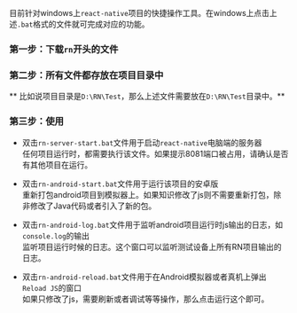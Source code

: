 
目前针对windows上`react-native`项目的快捷操作工具。在windows上点击上述`.bat`格式的文件就可完成对应的功能。

### 第一步：下载`rn`开头的文件
### 第二步：所有文件都存放在项目目录中    
** 比如说项目目录是`D:\RN\Test`，那么上述文件需要放在`D:\RN\Test`目录中。**

### 第三步：使用
- 双击`rn-server-start.bat`文件用于启动`react-native`电脑端的服务器    
    任何项目运行时，都需要执行该文件。如果提示8081端口被占用，请确认是否有其他项目在运行。
  
- 双击`rn-android-start.bat`文件用于运行该项目的安卓版     
    重新打包android项目到模拟器上。如果知识修改了js则不需要重新打包，除非修改了Java代码或者引入了新的包。
- 双击`rn-android-log.bat`文件用于监听android项目运行时js输出的日志，如`console.log`的输出    
    监听项目运行时候的日志。这个窗口可以监听测试设备上所有RN项目输出的日志。    

- 双击`rn-android-reload.bat`文件用于在Android模拟器或者真机上弹出`Reload JS`的窗口    
    如果只修改了js，需要刷新或者调试等等操作，那么点击运行这个即可。
